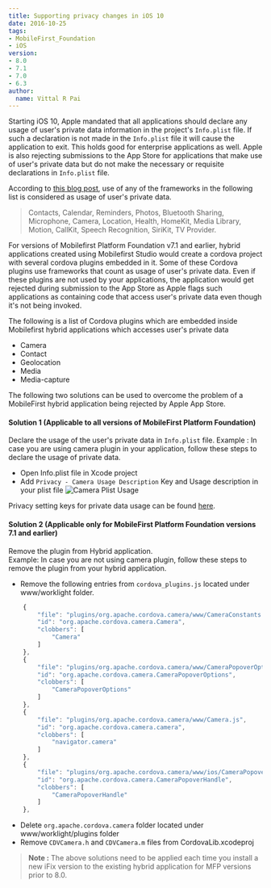 ```yaml
---
title: Supporting privacy changes in iOS 10
date: 2016-10-25
tags:
- MobileFirst_Foundation
- iOS
version:
- 8.0
- 7.1
- 7.0
- 6.3
author: 
  name: Vittal R Pai
---
```

Starting iOS 10, Apple mandated that all applications should declare any usage of user's private data information in the project's `Info.plist` file. If such a declaration is not made in the `Info.plist` file it will cause the application to exit. This holds good for enterprise applications as well. 
Apple is also rejecting submissions to the App Store for applications that make use of user's private data but do not make the necessary or requisite declarations in `Info.plist` file.

According to [this blog post](http://useyourloaf.com/blog/privacy-settings-in-ios-10/), use of any of the frameworks in the following list is considered as usage of user's private data.

> Contacts, Calendar, Reminders, Photos, Bluetooth Sharing, Microphone, Camera, Location, Health, HomeKit, Media Library, Motion, CallKit, Speech Recognition, SiriKit, TV Provider.

For versions of Mobilefirst Platform Foundation v7.1 and earlier, hybrid applications created using Mobilefirst Studio would create a cordova project with several cordova plugins embedded in it. Some of these Cordova plugins use frameworks that count as usage of user's private data. Even if these plugins are not used by your applications, the application would get rejected during submission to the App Store as Apple flags such applications as containing code that access user's private data even though it's not being invoked.

The following is a list of Cordova plugins which are embedded inside Mobilefirst hybrid applications which accesses user's private data

- Camera
- Contact
- Geolocation
- Media
- Media-capture

The following two solutions can be used to overcome the problem of a MobileFirst hybrid application being rejected by Apple App Store. 

#### Solution 1 (Applicable to all versions of MobileFirst Platform Foundation)

Declare the usage of the user's private data in `Info.plist` file.
Example : In case you are using camera plugin in your application, follow these steps to declare the usage of private data.

- Open Info.plist file in Xcode project
- Add `Privacy - Camera Usage Description` Key and Usage description in your plist file 
![Camera Plist Usage]({{site.baseurl}}/assets/blog/2016-10-24-supporting-privacy-changes-in-ios-10/camera-usage.png)

Privacy setting keys for private data usage can be found [here](https://developer.apple.com/library/content/documentation/General/Reference/InfoPlistKeyReference/Articles/CocoaKeys.html).

#### Solution 2 (Applicable only for MobileFirst Platform Foundation versions 7.1 and earlier)

Remove the plugin from Hybrid application.  
Example: In case you are not using camera plugin, follow these steps to remove the plugin from your hybrid application.

- Remove the following entries from `cordova_plugins.js` located under www/worklight folder.

```javascript
    {
        "file": "plugins/org.apache.cordova.camera/www/CameraConstants.js",
        "id": "org.apache.cordova.camera.Camera",
        "clobbers": [
            "Camera"
        ]
    },
    {
        "file": "plugins/org.apache.cordova.camera/www/CameraPopoverOptions.js",
        "id": "org.apache.cordova.camera.CameraPopoverOptions",
        "clobbers": [
            "CameraPopoverOptions"
        ]
    },
    {
        "file": "plugins/org.apache.cordova.camera/www/Camera.js",
        "id": "org.apache.cordova.camera.camera",
        "clobbers": [
            "navigator.camera"
        ]
    },
    {
        "file": "plugins/org.apache.cordova.camera/www/ios/CameraPopoverHandle.js",
        "id": "org.apache.cordova.camera.CameraPopoverHandle",
        "clobbers": [
            "CameraPopoverHandle"
        ]
    },
```
- Delete `org.apache.cordova.camera` folder located under www/worklight/plugins folder
- Remove `CDVCamera.h` and `CDVCamera.m` files from CordovaLib.xcodeproj

> **Note :** The above solutions need to be applied each time you install a new iFix version to the existing hybrid application for MFP versions prior to 8.0.
> 